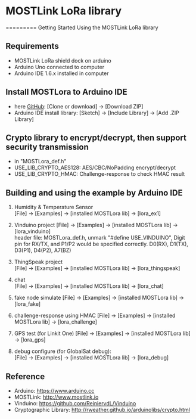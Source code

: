 # MOSTLink LoRa library
=========
Getting Started Using the MOSTLink LoRa library


Requirements
----
* MOSTLink LoRa shield dock on arduino
* Arduino Uno connected to computer
* Arduino IDE 1.6.x installed in computer


Install MOSTLora to Arduino IDE
----
[MOSTLora]: https://github.com/viWavePublic/MOSTLink_LoRa_Arduino  "MOSTLora lib"
* here [GitHub][MOSTLora]: [Clone or download] -> [Download ZIP]
* Arduino IDE install library: [Sketch] -> [Include Library] -> [Add .ZIP Library] 

Crypto library to encrypt/decrypt, then support security transmission
----
* in "MOSTLora_def.h"
* USE_LIB_CRYPTO_AES128: AES/CBC/NoPadding encrypt/decrypt
* USE_LIB_CRYPTO_HMAC: Challenge-response to check HMAC result

Building and using the example by Arduino IDE
----
1.  Humidity & Temperature Sensor  
        [File] -> [Examples] -> [installed MOSTLora lib] -> [lora_ex1]  
    
2.  Vinduino project 
        [File] -> [Examples] -> [installed MOSTLora lib] -> [lora_vinduino]      
        header file: MOSTLora_def.h, unmark "#define USE_VINDUINO", 
        Digit pin for RX/TX, and P1/P2 would be specified correctly.
        D0(RX), D1(TX), D3(P1), D4(P2), A7(BZ)

3.  ThingSpeak project  
        [File] -> [Examples] -> [installed MOSTLora lib] -> [lora_thingspeak]      

4.  chat  
        [File] -> [Examples] -> [installed MOSTLora lib] -> [lora_chat]      

5.  fake node simulate
        [File] -> [Examples] -> [installed MOSTLora lib] -> [lora_fake]

6.  challenge-response using HMAC
        [File] -> [Examples] -> [installed MOSTLora lib] -> [lora_challenge]

7.  GPS test (for Linkit One)
        [File] -> [Examples] -> [installed MOSTLora lib] -> [lora_gps]      

8.  debug configure (for GlobalSat debug):  
        [File] -> [Examples] -> [installed MOSTLora lib] -> [lora_debug]      

Reference
----
* Arduino: https://www.arduino.cc
* MOSTLink: http://www.mostlink.io
* Vinduino: https://github.com/ReiniervdL/Vinduino
* Cryptographic Library: http://rweather.github.io/arduinolibs/crypto.html
